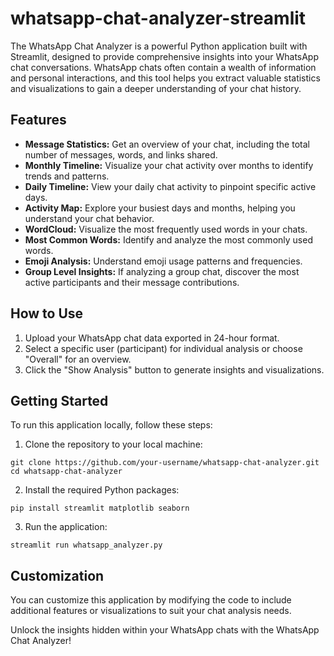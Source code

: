 # whatsapp-chat-analyzer-streamlit

<p>The WhatsApp Chat Analyzer is a powerful Python application built with Streamlit, designed to provide comprehensive insights into your WhatsApp chat conversations. WhatsApp chats often contain a wealth of information and personal interactions, and this tool helps you extract valuable statistics and visualizations to gain a deeper understanding of your chat history.</p>

<h2>Features</h2>

<ul>
    <li><strong>Message Statistics:</strong> Get an overview of your chat, including the total number of messages, words, and links shared.</li>
    <li><strong>Monthly Timeline:</strong> Visualize your chat activity over months to identify trends and patterns.</li>
    <li><strong>Daily Timeline:</strong> View your daily chat activity to pinpoint specific active days.</li>
    <li><strong>Activity Map:</strong> Explore your busiest days and months, helping you understand your chat behavior.</li>
    <li><strong>WordCloud:</strong> Visualize the most frequently used words in your chats.</li>
    <li><strong>Most Common Words:</strong> Identify and analyze the most commonly used words.</li>
    <li><strong>Emoji Analysis:</strong> Understand emoji usage patterns and frequencies.</li>
    <li><strong>Group Level Insights:</strong> If analyzing a group chat, discover the most active participants and their message contributions.</li>
</ul>

<h2>How to Use</h2>

<ol>
    <li>Upload your WhatsApp chat data exported in 24-hour format.</li>
    <li>Select a specific user (participant) for individual analysis or choose "Overall" for an overview.</li>
    <li>Click the "Show Analysis" button to generate insights and visualizations.</li>
</ol>

<h2>Getting Started</h2>

<p>To run this application locally, follow these steps:</p>

<ol>
    <li>Clone the repository to your local machine:</li>
</ol>

<pre>
<code>git clone https://github.com/your-username/whatsapp-chat-analyzer.git
cd whatsapp-chat-analyzer</code>
</pre>

<ol start="2">
    <li>Install the required Python packages:</li>
</ol>

<pre>
<code>pip install streamlit matplotlib seaborn</code>
</pre>

<ol start="3">
    <li>Run the application:</li>
</ol>

<pre>
<code>streamlit run whatsapp_analyzer.py</code>
</pre>

<h2>Customization</h2>

<p>You can customize this application by modifying the code to include additional features or visualizations to suit your chat analysis needs.</p>

<p>Unlock the insights hidden within your WhatsApp chats with the WhatsApp Chat Analyzer!</p>
